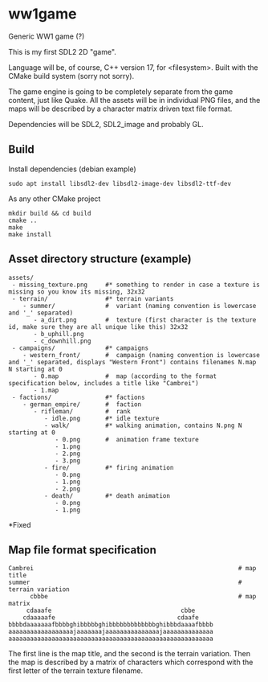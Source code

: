 # ww1game
Generic WW1 game (?)

This is my first SDL2 2D "game".

Language will be, of course, C++ version 17, for \<filesystem>. Built with the CMake build system (sorry not sorry).

The game engine is going to be completely separate from the game content, just like Quake.
All the assets will be in individual PNG files, and the maps will be described by a character matrix driven text file format.

Dependencies will be SDL2, SDL2_image and probably GL.

## Build
Install dependencies (debian example)
```
sudo apt install libsdl2-dev libsdl2-image-dev libsdl2-ttf-dev
```
As any other CMake project
```
mkdir build && cd build
cmake ..
make
make install
```

## Asset directory structure (example)
```
assets/
 - missing_texture.png     #* something to render in case a texture is missing so you know its missing, 32x32
 - terrain/                #* terrain variants
    - summer/              #  variant (naming convention is lowercase and '_' separated)
       - a_dirt.png        #  texture (first character is the texture id, make sure they are all unique like this) 32x32
       - b_uphill.png
       - c_downhill.png
 - campaigns/              #* campaigns
    - western_front/       #  campaign (naming convention is lowercase and '_' separated, displays "Western Front") contains filenames N.map N starting at 0
       - 0.map             #  map (according to the format specification below, includes a title like "Cambrei")
       - 1.map
 - factions/               #* factions
    - german_empire/       #  faction
       - rifleman/         #  rank
          - idle.png       #* idle texture
          - walk/          #* walking animation, contains N.png N starting at 0
             - 0.png       #  animation frame texture
             - 1.png
             - 2.png
             - 3.png
          - fire/          #* firing animation
             - 0.png
             - 1.png
             - 2.png
          - death/         #* death animation
             - 0.png
             - 1.png
```
*Fixed

## Map file format specification
```
Cambrei                                                         # map title
summer                                                          # terrain variation
      cbbbe                                                     # map matrix
     cdaaafe                                    cbbe     
    cdaaaaafe                                  cdaafe    
bbbbdaaaaaaafbbbbghibbbbbghibbbbbbbbbbbbbghibbbdaaaafbbbb
aaaaaaaaaaaaaaaaaajaaaaaaajaaaaaaaaaaaaaaajaaaaaaaaaaaaaa
aaaaaaaaaaaaaaaaaaaaaaaaaaaaaaaaaaaaaaaaaaaaaaaaaaaaaaaaa
```
The first line is the map title, and the second is the terrain variation. 
Then the map is described by a matrix of characters which correspond with the first letter of the terrain texture filename.